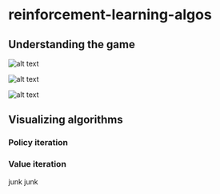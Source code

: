 # reinforcement-learning-algos

## Understanding the game

![alt text](https://github.com/AndreeaMusat/reinforcement-learning-algos/blob/master/img/game.png)

![alt text](https://github.com/AndreeaMusat/reinforcement-learning-algos/blob/master/img/game_with_values.png)

![alt text](https://github.com/AndreeaMusat/reinforcement-learning-algos/blob/master/img/game_with_values_and_policy.png)

## Visualizing algorithms

### Policy iteration

### Value iteration


junk junk